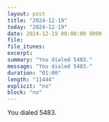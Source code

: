 ```yaml
---
layout: post
title: "2024-12-19"
today: "2024-12-19"
date: 2024-12-19 00:00:00 0000
file:
file_itunes:
excerpt:
summary: "You dialed 5483."
message: "You dialed 5483."
duration: "01:00"
length: "11444"
explicit: "no"
block: "no"
---
```

You dialed 5483.

